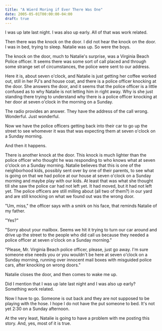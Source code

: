 ```yaml
---
title: "A Wierd Moring if Ever There Was One"
date: 2005-05-01T00:00:00-04:00
draft: true
---
```


I was up late last night. I was also up early. All of that was work
related.

Then there was the knock on the door. I did not hear the knock on the
door. I was in bed, trying to sleep. Natalie was up. So were the boys.

The knock on the door, much to Natalie's surprise, was a Virginia Beach
Police officer. It seems there was some sort of call placed and through
some strange set of circumstances, the police were sent to our address.

Here it is, about seven o'clock, and Natalie is just getting her coffee
worked out, still in her PJ's and house coat, and there is a police
officer knocking at the door. She answers the door, and it seems that
the police officer is a little confused as to why Natalie is not letting
him in right away. Why is she just standing there trying to understand
why there is a police officer knocking at her door at seven o'clock in
the morning on a Sunday.

The radio provides an answer. They have the address of the call wrong.
Wonderful. Just wonderful.

Now we have the police officers getting back into their car to go up the
street to see whomever it was that was expecting them at seven o'clock
on a Sunday morning.

And then it happens.

There is another knock at the door. This knock is much lighter than the
police officer who thought he was responding to who knows what at seven
o'clock on a Sunday morning. Natalie believes that this is one of the
neighborhood kids, possibly sent over by one of their parents, to see
what is going on that we had police at our house at seven o'clock on a
Sunday morning and maybe play with our kids. At least that was what she
thought till she saw the police car had not left yet. It had moved, but
it had not left yet. The police officers are still milling about (all
two of them?) in our yard and are still knocking on what we found out
was the wrong door.

"Um, miss," the officer says with a smirk on his face, that reminds
Natalie of my father.

"Yes?"

"Sorry about your mailbox. Seems we hit it trying to turn our car around
and drive up the street to the people who did call us because they
needed a police officer at seven o'clock on a Sunday morning."

"Please, Mr. Virginia Beach police officer, please, just go away. I'm
sure someone else needs you or you wouldn't be here at seven o'clock on
a Sunday morning, running over innocent mail boxes with misguided police
cars, after knocking on wrong doors."

Natalie closes the door, and then comes to wake me up.

Did I mention that I was up late last night and I was also up early?
Something work related.

Now I have to go. Someone is out back and they are not supposed to be
playing with the hose. I hope I do not have the put someone to bed. It's
not yet 2:30 on a Sunday afternoon.

At the very least, Natalie is going to have a problem with me posting
this story. And, yes, most of it is true.
